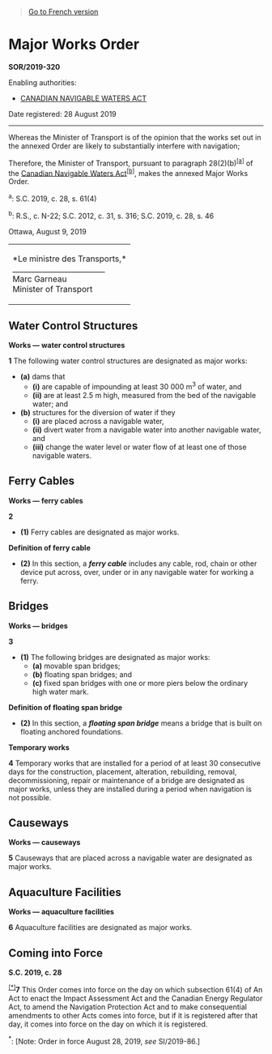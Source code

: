> [Go to French version](/fr/Règlements/Décrets,%20ordonnances%20et%20règlements%20statutaires/2019/320.md)

# Major Works Order

**SOR/2019-320**

Enabling authorities: 
- [CANADIAN NAVIGABLE WATERS ACT](/en/Acts/Revised%20Statutes%20of%20Canada/N/N-22.md)

Date registered: 28 August 2019

----------

Whereas the Minister of Transport is of the opinion that the works set out in the annexed Order are likely to substantially interfere with navigation;

Therefore, the Minister of Transport, pursuant to paragraph 28(2)(b)<sup><a href='#fn_2-290_e_hq_24710'>[a]</a></sup> of the [Canadian Navigable Waters Act](/en/Acts/Revised%20Statutes%20of%20Canada/N/N-22.md)<sup><a href='#fn_2-290_e_hq_24711'>[b]</a></sup>, makes the annexed Major Works Order.

<a name='fn_2-290_e_hq_24710'><sup>a</sup></a>: S.C. 2019, c. 28, s. 61(4)<br />

<a name='fn_2-290_e_hq_24711'><sup>b</sup></a>: R.S., c. N-22; S.C. 2012, c. 31, s. 316; S.C. 2019, c. 28, s. 46<br />

Ottawa, August 9, 2019


<table>
<tr>
<td>
<p>*Le ministre des Transports,*<br />_________________________<br />Marc Garneau<br />Minister of Transport<br /></p></td>
</tr>
</table>





## Water Control Structures



**Works — water control structures**

**1** The following water control structures are designated as major works:
- **(a)** dams that
	- **(i)** are capable of impounding at least 30 000 m<sup>3</sup> of water, and
	- **(ii)** are at least 2.5 m high, measured from the bed of the navigable water; and
- **(b)** structures for the diversion of water if they
	- **(i)** are placed across a navigable water,
	- **(ii)** divert water from a navigable water into another navigable water, and
	- **(iii)** change the water level or water flow of at least one of those navigable waters.




## Ferry Cables



**Works — ferry cables**

**2** 

- **(1)** Ferry cables are designated as major works.

**Definition of ferry cable**

- **(2)** In this section, a ***ferry cable*** includes any cable, rod, chain or other device put across, over, under or in any navigable water for working a ferry.




## Bridges



**Works — bridges**

**3** 

- **(1)** The following bridges are designated as major works:
	- **(a)** movable span bridges;
	- **(b)** floating span bridges; and
	- **(c)** fixed span bridges with one or more piers below the ordinary high water mark.

**Definition of floating span bridge**

- **(2)** In this section, a ***floating span bridge*** means a bridge that is built on floating anchored foundations.




**Temporary works**

**4** Temporary works that are installed for a period of at least 30 consecutive days for the construction, placement, alteration, rebuilding, removal, decommissioning, repair or maintenance of a bridge are designated as major works, unless they are installed during a period when navigation is not possible.




## Causeways



**Works — causeways**

**5** Causeways that are placed across a navigable water are designated as major works.




## Aquaculture Facilities



**Works — aquaculture facilities**

**6** Aquaculture facilities are designated as major works.




## Coming into Force



**S.C. 2019, c. 28**

<sup><a href='#fn_SOR-2019-320_e_transform_hq_25994'>[*]</a></sup>**7** This Order comes into force on the day on which subsection 61(4) of An Act to enact the Impact Assessment Act and the Canadian Energy Regulator Act, to amend the Navigation Protection Act and to make consequential amendments to other Acts comes into force, but if it is registered after that day, it comes into force on the day on which it is registered.

<a name='fn_SOR-2019-320_e_transform_hq_25994'><sup>*</sup></a>: [Note: Order in force August 28, 2019, *see* SI/2019-86.]<br />


